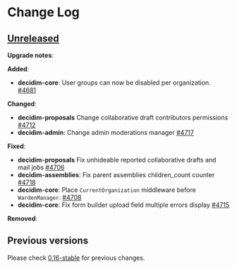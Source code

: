# Change Log

## [Unreleased](https://github.com/decidim/decidim/tree/HEAD)

**Upgrade notes**:


**Added**:

- **decidim-core**: User groups can now be disabled per organization. [\#4681](https://github.com/decidim/decidim/pull/4681/)

**Changed**:

- **decidim-proposals** Change collaborative draft contributors permissions [\#4712](https://github.com/decidim/decidim/pull/4712)
- **decidim-admin**: Change admin moderations manager [\#4717](https://github.com/decidim/decidim/pull/4717)

**Fixed**:

- **decidim-proposals** Fix unhideable reported collaborative drafts and mail jobs [\#4706](https://github.com/decidim/decidim/pull/4706)
- **decidim-assemblies**: Fix parent assemblies children_count counter [\#4718](https://github.com/decidim/decidim/pull/4718/)
- **decidim-core**: Place `CurrentOrganization` middleware before `WardenManager`. [\#4708](https://github.com/decidim/decidim/pull/4708)
- **decidim-core**: Fix form builder upload field multiple errors display [\#4715](https://github.com/decidim/decidim/pull/4715)

**Removed**:


## Previous versions

Please check [0.16-stable](https://github.com/decidim/decidim/blob/0.16-stable/CHANGELOG.md) for previous changes.

